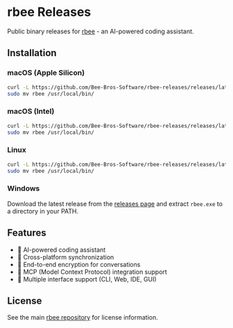 # rbee Releases

Public binary releases for [rbee](https://github.com/Bee-Bros-Software) - an AI-powered coding assistant.

## Installation

### macOS (Apple Silicon)
```bash
curl -L https://github.com/Bee-Bros-Software/rbee-releases/releases/latest/download/rbee-macos-arm64.tar.gz | tar xz
sudo mv rbee /usr/local/bin/
```

### macOS (Intel)
```bash
curl -L https://github.com/Bee-Bros-Software/rbee-releases/releases/latest/download/rbee-macos-x86_64.tar.gz | tar xz
sudo mv rbee /usr/local/bin/
```

### Linux
```bash
curl -L https://github.com/Bee-Bros-Software/rbee-releases/releases/latest/download/rbee-linux-x86_64.tar.gz | tar xz
sudo mv rbee /usr/local/bin/
```

### Windows
Download the latest release from the [releases page](https://github.com/Bee-Bros-Software/rbee-releases/releases) and extract `rbee.exe` to a directory in your PATH.

## Features

- 🤖 AI-powered coding assistant
- 🔄 Cross-platform synchronization
- 🔐 End-to-end encryption for conversations
- 🔌 MCP (Model Context Protocol) integration support
- 💬 Multiple interface support (CLI, Web, IDE, GUI)

## License

See the main [rbee repository](https://github.com/Bee-Bros-Software) for license information.